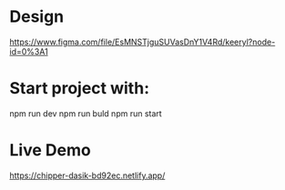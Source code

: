 # Design
https://www.figma.com/file/EsMNSTjguSUVasDnY1V4Rd/keeryl?node-id=0%3A1


# Start project with:

  npm run dev
  npm run buld
  npm run start

# Live Demo

https://chipper-dasik-bd92ec.netlify.app/
